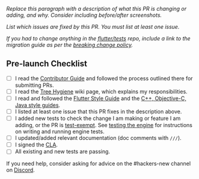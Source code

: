 *Replace this paragraph with a description of what this PR is changing or adding, and why. Consider including before/after screenshots.*

*List which issues are fixed by this PR. You must list at least one issue.*

*If you had to change anything in the [flutter/tests] repo, include a link to the migration guide as per the [breaking change policy].*

## Pre-launch Checklist

- [ ] I read the [Contributor Guide] and followed the process outlined there for submitting PRs.
- [ ] I read the [Tree Hygiene] wiki page, which explains my responsibilities.
- [ ] I read and followed the [Flutter Style Guide] and the [C++, Objective-C, Java style guides].
- [ ] I listed at least one issue that this PR fixes in the description above.
- [ ] I added new tests to check the change I am making or feature I am adding, or the PR is [test-exempt]. See [testing the engine] for instructions on writing and running engine tests.
- [ ] I updated/added relevant documentation (doc comments with `///`).
- [ ] I signed the [CLA].
- [ ] All existing and new tests are passing.

If you need help, consider asking for advice on the #hackers-new channel on [Discord].

<!-- Links -->
[Contributor Guide]: https://github.com/flutter/flutter/blob/master/docs/contributing/Tree-hygiene.md#overview
[Tree Hygiene]: https://github.com/flutter/flutter/blob/master/docs/contributing/Tree-hygiene.md
[test-exempt]: https://github.com/flutter/flutter/blob/master/docs/contributing/Tree-hygiene.md#tests
[Flutter Style Guide]: https://github.com/flutter/flutter/blob/master/docs/contributing/Style-guide-for-Flutter-repo.md
[C++, Objective-C, Java style guides]: https://github.com/flutter/engine/blob/main/CONTRIBUTING.md#style
[testing the engine]: https://github.com/flutter/engine/blob/main/docs/testing/Testing-the-engine.md
[CLA]: https://cla.developers.google.com/
[flutter/tests]: https://github.com/flutter/tests
[breaking change policy]: https://github.com/flutter/flutter/blob/master/docs/contributing/Tree-hygiene.md#handling-breaking-changes
[Discord]: https://github.com/flutter/flutter/blob/master/docs/contributing/Chat.md
